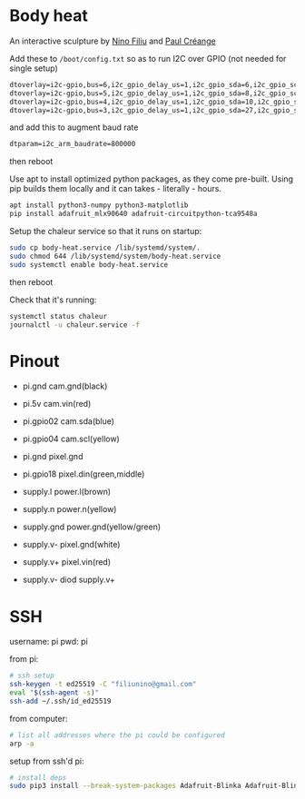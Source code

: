 # Body heat

An interactive sculpture by [Nino Filiu](https://instagram.com/nino.filiu/) and [Paul Créange](https://www.instagram.com/paulcreange/)

Add these to `/boot/config.txt` so as to run I2C over GPIO (not needed for single setup)

```txt
dtoverlay=i2c-gpio,bus=6,i2c_gpio_delay_us=1,i2c_gpio_sda=6,i2c_gpio_scl=13
dtoverlay=i2c-gpio,bus=5,i2c_gpio_delay_us=1,i2c_gpio_sda=8,i2c_gpio_scl=5
dtoverlay=i2c-gpio,bus=4,i2c_gpio_delay_us=1,i2c_gpio_sda=10,i2c_gpio_scl=9
dtoverlay=i2c-gpio,bus=3,i2c_gpio_delay_us=1,i2c_gpio_sda=27,i2c_gpio_scl=22
```

and add this to augment baud rate

```txt
dtparam=i2c_arm_baudrate=800000
```

then reboot

Use apt to install optimized python packages, as they come pre-built. Using pip builds them locally and it can takes - literally - hours.

```sh
apt install python3-numpy python3-matplotlib
pip install adafruit_mlx90640 adafruit-circuitpython-tca9548a
```

Setup the chaleur service so that it runs on startup:

```sh
sudo cp body-heat.service /lib/systemd/system/.
sudo chmod 644 /lib/systemd/system/body-heat.service
sudo systemctl enable body-heat.service
```

then reboot

Check that it's running:

```sh
systemctl status chaleur
journalctl -u chaleur.service -f
```

# Pinout
        
- pi.gnd cam.gnd(black)
- pi.5v cam.vin(red)
- pi.gpio02 cam.sda(blue)
- pi.gpio04 cam.scl(yellow)

- pi.gnd pixel.gnd
- pi.gpio18 pixel.din(green,middle)

- supply.l power.l(brown)
- supply.n power.n(yellow)
- supply.gnd power.gnd(yellow/green)
- supply.v- pixel.gnd(white)
- supply.v+ pixel.vin(red)
- supply.v- diod supply.v+

# SSH

username: pi
pwd: pi

from pi:

```sh
# ssh setup
ssh-keygen -t ed25519 -C "filiunino@gmail.com"
eval "$(ssh-agent -s)"
ssh-add ~/.ssh/id_ed25519
```

from computer:

```sh
# list all addresses where the pi could be configured
arp -a
```

setup from ssh'd pi:

```sh
# install deps
sudo pip3 install --break-system-packages Adafruit-Blinka Adafruit-Blinka-Raspberry-Pi5-Neopixel
```
